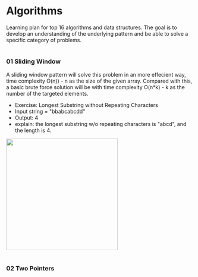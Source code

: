 # Algorithms
Learning plan for top 16 algorithms and data structures. The goal is to develop an understanding of the underlying pattern and be able to solve a specific category of problems.

#
### 01 Sliding Window

A sliding window pattern will solve this problem in an more effecient way, time complexity O(n)) - n as the size of the given array.
Compared with this, a basic brute force solution will be with time complexity O(n*k) - k as the number of the targeted elements.

- Exercise: Longest Substring without Repeating Characters
- Input string = "bbabcabcdd"
- Output: 4
- explain: the longest substring w/o repeating characters is "abcd", and the length is 4.
<img src="2022-06-06_002359.png" height="300">

#
### 02 Two Pointers
